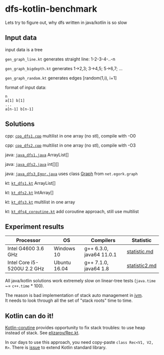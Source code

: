 # dfs-kotlin-benchmark
Lets try to figure out, why dfs written in java/kotlin is so slow

## Input data

input data is a tree  

`gen_graph_line.kt` generates straight line: 1-2-3-4-..-n

`gen_graph_bigdepth.kt` generates 1->2,3; 3->4,5; 5->6,7; ...

`gen_graph_random.kt` generates edges [random(1,i), i+1]

format of input data:

`n`  
`a[1] b[1]`  
`...`  
`a[n-1] b[n-1]`

## Solutions

cpp: [`cpp_dfs1.cpp`](cpp_dfs1.cpp) multilist in one array (no stl), compile with -O0 

cpp: [`cpp_dfs2.cpp`](cpp_dfs2.cpp) multilist in one array (no stl), compile with -O3

java: [`java_dfs1.java`](java_dfs1.java) ArrayList<Integer>[]

java: [`java_dfs2.java`](java_dfs2.java) int[][]

java: [`java_dfs3_Egor.java`](java_dfs3_Egor.java) uses class [Graph](https://github.com/EgorKulikov/yaal/blob/master/lib/main/net/egork/graph/Graph.java) from `net.egork.graph`

kt: [`kt_dfs1.kt`](kt_dfs1.kt) ArrayList<Int>[]

kt: [`kt_dfs2.kt`](kt_dfs2.kt) IntArray[]

kt: [`kt_dfs3.kt`](kt_dfs3.kt) multilist in one array

kt: [`kt_dfs4_coroutine.kt`](kt_dfs4_coroutine.kt) add coroutine approach, still use multilist

## Experiment results

| Processor                   | OS           | Compilers                | Statistic                      |
|-----------------------------|--------------|--------------------------|--------------------------------|
| Intel G4600 3.6 GHz         | Windows 10   | g++ 6.3.0, java64 11.0.1 | [statistic.md](statistic.md)   |
| Intel Core i5-5200U 2.2 GHz | Ubuntu 16.04 | g++ 7.1.0, java64 1.8    | [statistic2.md](statistic2.md) |

All java/kotlin solutions work extremely slow on linear-tree tests (`java.time` ~= `c++.time` * 100).

The reason is bad implementation of stack auto management in [jvm](https://en.wikipedia.org/wiki/Java_virtual_machine). <br>
It needs to look through all the set of "stack roots" time to time.

## Kotlin can do it!

[Kotlin-corutine](https://kotlinlang.org/docs/reference/coroutines-overview.html) provides opportunity to fix stack troubles: to use heap instead of stack.
See [elizarov/Rec.kt](https://gist.github.com/elizarov/a6ce4e9b5dc1ffddc1e3c7503ec5b57b).

In our days to use this approach, you need copy-paste `class Rec<V1, V2, R>`. 
There is [issue](https://youtrack.jetbrains.com/issue/KT-31741) to extend Kotlin standard library.
